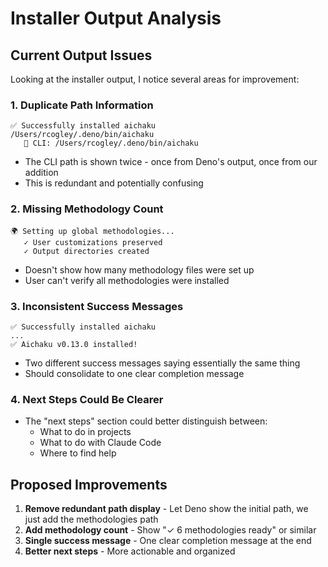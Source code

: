 # Installer Output Analysis

## Current Output Issues

Looking at the installer output, I notice several areas for improvement:

### 1. Duplicate Path Information
```
✅ Successfully installed aichaku
/Users/rcogley/.deno/bin/aichaku
   📍 CLI: /Users/rcogley/.deno/bin/aichaku
```
- The CLI path is shown twice - once from Deno's output, once from our addition
- This is redundant and potentially confusing

### 2. Missing Methodology Count
```
🌍 Setting up global methodologies...
   ✓ User customizations preserved
   ✓ Output directories created
```
- Doesn't show how many methodology files were set up
- User can't verify all methodologies were installed

### 3. Inconsistent Success Messages
```
✅ Successfully installed aichaku
...
✅ Aichaku v0.13.0 installed!
```
- Two different success messages saying essentially the same thing
- Should consolidate to one clear completion message

### 4. Next Steps Could Be Clearer
- The "next steps" section could better distinguish between:
  - What to do in projects
  - What to do with Claude Code
  - Where to find help

## Proposed Improvements

1. **Remove redundant path display** - Let Deno show the initial path, we just add the methodologies path
2. **Add methodology count** - Show "✓ 6 methodologies ready" or similar
3. **Single success message** - One clear completion message at the end
4. **Better next steps** - More actionable and organized